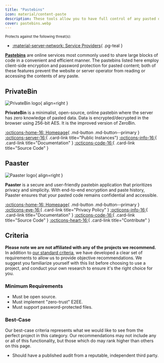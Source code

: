 ```yaml
---
title: "Pastebins"
icon: material/content-paste
description: These tools allow you to have full control of any pasted data you share to other parties.
cover: pastebins.webp
---
```


<small>Protects against the following threat(s):</small>

- [:material-server-network: Service Providers](basics/common-threats.md#privacy-from-service-providers){ .pg-teal }

[**Pastebins**](https://en.wikipedia.org/wiki/Pastebin) are online services most commonly used to share large blocks of code in a convenient and efficient manner. The pastebins listed here employ client-side encryption and password protection for pasted content; both of these features prevent the website or server operator from reading or accessing the contents of any paste.

## PrivateBin

<div class="admonition recommendation" markdown>

![PrivateBin logo](assets/img/pastebins/privatebin.svg){ align=right }

**PrivateBin** is a minimalist, open-source, online pastebin where the server has zero knowledge of pasted data. Data is encrypted/decrypted in the browser using 256-bit AES. It is the improved version of ZeroBin.

[:octicons-home-16: Homepage](https://privatebin.info){ .md-button .md-button--primary }
[:octicons-server-16:](https://privatebin.info/directory){ .card-link title="Public Instances"}
[:octicons-info-16:](https://github.com/PrivateBin/PrivateBin/wiki/FAQ){ .card-link title="Documentation" }
[:octicons-code-16:](https://github.com/PrivateBin/PrivateBin){ .card-link title="Source Code" }

</div>

## Paaster

<div class="admonition recommendation" markdown>

![Paaster logo](assets/img/pastebins/paaster.svg){ align=right }

**Paaster** is a secure and user-friendly pastebin application that prioritizes privacy and simplicity. With end-to-end encryption and paste history, Paaster ensures that your pasted code remains confidential and accessible.

[:octicons-home-16: Homepage](https://paaster.io){ .md-button .md-button--primary }
[:octicons-eye-16:](https://paaster.io/privacy-policy){ .card-link title="Privacy Policy" }
[:octicons-info-16:](https://github.com/WardPearce/paaster#security){ .card-link title="Documentation" }
[:octicons-code-16:](https://github.com/WardPearce/paaster){ .card-link title="Source Code" }
[:octicons-heart-16:](https://github.com/sponsors/WardPearce){ .card-link title="Contribute" }

</div>

## Criteria

**Please note we are not affiliated with any of the projects we recommend.** In addition to [our standard criteria](about/criteria.md), we have developed a clear set of requirements to allow us to provide objective recommendations. We suggest you familiarize yourself with this list before choosing to use a project, and conduct your own research to ensure it's the right choice for you.

### Minimum Requirements

- Must be open source.
- Must implement "zero-trust" E2EE.
- Must support password-protected files.

### Best-Case

Our best-case criteria represents what we would like to see from the perfect project in this category. Our recommendations may not include any or all of this functionality, but those which do may rank higher than others on this page.

- Should have a published audit from a reputable, independent third party.

